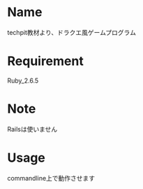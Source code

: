 # Name
techpit教材より、ドラクエ風ゲームプログラム

# Requirement
Ruby_2.6.5

# Note
Railsは使いません

# Usage
commandline上で動作させます
